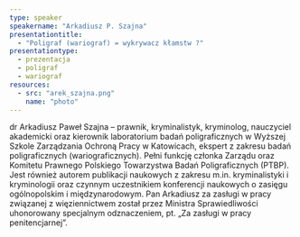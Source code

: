 ```yaml
---
type: speaker
speakername: "Arkadiusz P. Szajna"
presentationtitle:
  - "Poligraf (wariograf) = wykrywacz kłamstw ?"
presentationtype: 
  - prezentacja
  - poligraf
  - wariograf
resources:
  - src: "arek_szajna.png"
    name: "photo"
---
```

dr Arkadiusz Paweł Szajna – prawnik, kryminalistyk, kryminolog, nauczyciel akademicki oraz kierownik laboratorium badań poligraficznych w Wyższej Szkole Zarządzania Ochroną Pracy 
w Katowicach, ekspert z zakresu badań poligraficznych (wariograficznych). Pełni funkcję członka Zarządu oraz Komitetu Prawnego Polskiego Towarzystwa Badań Poligraficznych (PTBP). Jest również autorem publikacji naukowych z zakresu m.in. kryminalistyki i kryminologii oraz czynnym uczestnikiem konferencji naukowych o zasięgu ogólnopolskim i międzynarodowym. Pan Arkadiusz za zasługi w pracy związanej z więziennictwem został przez Ministra Sprawiedliwości uhonorowany specjalnym odznaczeniem, pt. „Za zasługi w pracy penitencjarnej”. 

